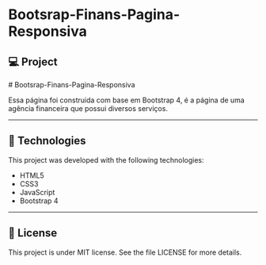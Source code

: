 

# Bootsrap-Finans-Pagina-Responsiva
## 💻 Project
<p>#  Bootsrap-Finans-Pagina-Responsiva </p>
<p> Essa página foi construida com base em Bootstrap 4, é a página de uma agência financeira que possui diversos serviços. </p>

<hr/>


## 🚀 Technologies
This project was developed with the following technologies:

- HTML5
- CSS3
- JavaScript
- Bootstrap 4

<hr/>

## 📝 License
This project is under MIT license. See the file LICENSE for more details.
